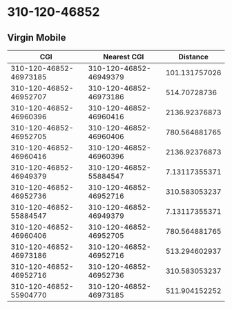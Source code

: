 # 310-120-46852
## Virgin Mobile


| CGI | Nearest CGI | Distance |
|-----|-------------|----------|
| 310-120-46852-46973185 | 310-120-46852-46949379 | 101.131757026 |
| 310-120-46852-46952707 | 310-120-46852-46973186 | 514.70728736 |
| 310-120-46852-46960396 | 310-120-46852-46960416 | 2136.92376873 |
| 310-120-46852-46952705 | 310-120-46852-46960406 | 780.564881765 |
| 310-120-46852-46960416 | 310-120-46852-46960396 | 2136.92376873 |
| 310-120-46852-46949379 | 310-120-46852-55884547 | 7.13117355371 |
| 310-120-46852-46952736 | 310-120-46852-46952716 | 310.583053237 |
| 310-120-46852-55884547 | 310-120-46852-46949379 | 7.13117355371 |
| 310-120-46852-46960406 | 310-120-46852-46952705 | 780.564881765 |
| 310-120-46852-46973186 | 310-120-46852-46952716 | 513.294602937 |
| 310-120-46852-46952716 | 310-120-46852-46952736 | 310.583053237 |
| 310-120-46852-55904770 | 310-120-46852-46973185 | 511.904152252 |

